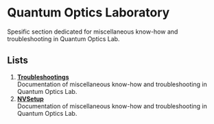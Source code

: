 # Quantum Optics Laboratory
Spesific section dedicated for miscellaneous know-how and troubleshooting in Quantum Optics Lab.

## Lists

1. **[Troubleshootings](./troubleshooting.md)**  
   Documentation of miscellaneous know-how and troubleshooting in Quantum Optics Lab.
1. **[NVSetup](./NV_Optical_Setup.md)**  
   Documentation of miscellaneous know-how and troubleshooting in Quantum Optics Lab.
